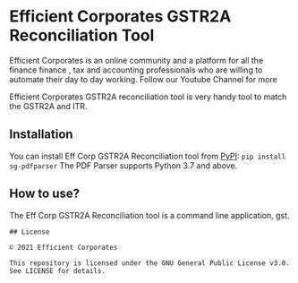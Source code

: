 # Efficient Corporates GSTR2A Reconciliation Tool
Efficient Corporates is an online community and a platform for all the finance
finance , tax and accounting professionals who are willing to 
automate their day to day working. Follow our Youtube Channel for more

Efficient Corporates GSTR2A reconciliation tool is very handy tool
to match the GSTR2A and ITR.



## Installation
You can install Eff Corp GSTR2A Reconciliation tool from [PyPI](https://pypi.org/project/effcorp_gst/):
```pip install sg-pdfparser```
The PDF Parser supports Python 3.7 and above.
## How to use?
The Eff Corp GSTR2A Reconciliation tool is a command line application, gst. 

```
## License

© 2021 Efficient Corporates

This repository is licensed under the GNU General Public License v3.0. See LICENSE for details.